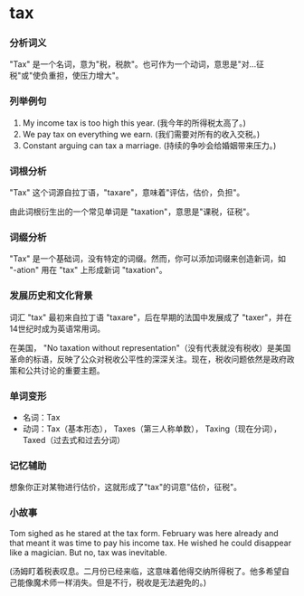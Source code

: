 # tax

### 分析词义

  

"Tax" 是一个名词，意为"税，税款"。也可作为一个动词，意思是"对...征税"或"使负重担，使压力增大"。

  

### 列举例句

  

1.  My income tax is too high this year. (我今年的所得税太高了。)
2.  We pay tax on everything we earn. (我们需要对所有的收入交税。)
3.  Constant arguing can tax a marriage. (持续的争吵会给婚姻带来压力。)

  

### 词根分析

  

"Tax" 这个词源自拉丁语，"taxare"，意味着"评估，估价，负担"。

  

由此词根衍生出的一个常见单词是 "taxation"，意思是"课税，征税"。

  

### 词缀分析

  

"Tax" 是一个基础词，没有特定的词缀。然而，你可以添加词缀来创造新词，如 "-ation" 用在 "tax" 上形成新词 "taxation"。

  

### 发展历史和文化背景

  

词汇 "tax" 最初来自拉丁语 "taxare"，后在早期的法国中发展成了 "taxer"，并在14世纪时成为英语常用词。

  

在美国， "No taxation without representation"（没有代表就没有税收）是美国革命的标语，反映了公众对税收公平性的深深关注。现在，税收问题依然是政府政策和公共讨论的重要主题。

  

### 单词变形

  

*   名词：Tax
*   动词：Tax（基本形态）， Taxes（第三人称单数）， Taxing（现在分词）， Taxed（过去式和过去分词）

  

### 记忆辅助

  

想象你正对某物进行估价，这就形成了"tax"的词意"估价，征税"。

  

### 小故事

  

Tom sighed as he stared at the tax form. February was here already and that meant it was time to pay his income tax. He wished he could disappear like a magician. But no, tax was inevitable.

  

(汤姆盯着税表叹息。二月份已经来临，这意味着他得交纳所得税了。他多希望自己能像魔术师一样消失。但是不行，税收是无法避免的。)
